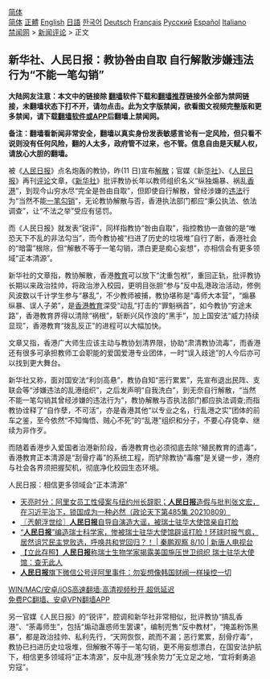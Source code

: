  <!-- 面包屑导航 --> <div class="breadcrumb"><!-- GTranslate: https://gtranslate.io/ -->  <div class="switcher notranslate">  <div class="selected">  <a href="#" onclick="return false;"> 简体</a>  </div>  <div class="option">  <a href="https://www.bannedbook.org" onclick="doGTranslate('zh-CN|zh-CN');jQuery('div.switcher div.selected a').html(jQuery(this).html());return false;" title="简体中文" class="nturl selected"> 简体</a>  <a href="https://www.bannedbook.org/zh-tw/" onclick="doGTranslate('zh-CN|zh-TW');jQuery('div.switcher div.selected a').html(jQuery(this).html());return false;" title="繁體中文" class="nturl"> 正體</a>  <a href="https://www.bannedbook.org/en/" onclick="doGTranslate('zh-CN|en');jQuery('div.switcher div.selected a').html(jQuery(this).html());return false;" title="English" class="nturl"> English</a>  <a href="https://www.bannedbook.org/ja/" onclick="doGTranslate('zh-CN|ja');jQuery('div.switcher div.selected a').html(jQuery(this).html());return false;" title="日本語" class="nturl"> 日語</a>  <a href="https://www.bannedbook.org/ko/" onclick="doGTranslate('zh-CN|ko');jQuery('div.switcher div.selected a').html(jQuery(this).html());return false;" title="한국어" class="nturl"> 한국어</a>  <a href="https://www.bannedbook.org/de/" onclick="doGTranslate('zh-CN|de');jQuery('div.switcher div.selected a').html(jQuery(this).html());return false;" title="Deutsch" class="nturl"> Deutsch</a>  <a href="https://www.bannedbook.org/fr/" onclick="doGTranslate('zh-CN|fr');jQuery('div.switcher div.selected a').html(jQuery(this).html());return false;" title="Français" class="nturl"> Français</a>  <a href="https://www.bannedbook.org/ru/" onclick="doGTranslate('zh-CN|ru');jQuery('div.switcher div.selected a').html(jQuery(this).html());return false;" title="Русский" class="nturl"> Русский</a>  <a href="https://www.bannedbook.org/es/" onclick="doGTranslate('zh-CN|es');jQuery('div.switcher div.selected a').html(jQuery(this).html());return false;" title="Español" class="nturl"> Español</a>  <a href="https://www.bannedbook.org/it/" onclick="doGTranslate('zh-CN|it');jQuery('div.switcher div.selected a').html(jQuery(this).html());return false;" title="Italiano" class="nturl"> Italiano</a>  </div>  </div>      <div class='breadcrumb-sub'><!-- Breadcrumb NavXT 6.3.0 --> <a href="https://www.bannedbook.org/" class="home">禁闻网</a> &gt; <a href="https://www.bannedbook.org/bnews/comments/" class="category">新闻评论</a> &gt; 正文</div></div><h2>新华社、人民日报：教协咎由自取 自行解散涉嫌违法行为“不能一笔勾销”</h2> <p class="notice"><b>大陆网友注意：本文中的链接除 <a href="https://github.com/bannedbook/fanqiang" >翻墙</a>软件下载和<a href="https://github.com/killgcd/justmysocks/blob/master/README.md">翻墙推荐</a>链接外全部为禁网链接，未翻墙状态下打不开，请勿点击。此为文字版禁闻，欲看图文视频完整版和更多禁闻，请下载<a href="https://github.com/bannedbook/fanqiang">翻墙软件或APP</a>后翻墙上禁闻网。</p><p>备注：翻墙看新闻非常安全，翻墙以真实身份发表敏感言论有一定风险，但只看不说则没有任何风险，翻的人太多，政府管不过来，也不管。信息自由是天赋人权，请放心大胆的翻墙。</b></p>  <div class="entry">  <p>被《<span class='wp_keywordlink'><a href="https://www.bannedbook.org/forum2/topic109.html" title="透视人民日报" target="_blank">人民日报</a></span>》点名炮轰的教协，昨(11 日)宣布<a href="https://www.bannedbook.org/bnews/tag/%E8%A7%A3%E6%95%A3/" class="st_tag internal_tag" rel="tag" title="标签 解散 下的日志">解散</a>；官媒《新<a href="https://www.bannedbook.org/bnews/tag/%E5%8D%8E%E7%A4%BE/" class="st_tag internal_tag" rel="tag" title="标签 华社 下的日志">华社</a>》、《<a href="https://www.bannedbook.org/bnews/tag/%e4%ba%ba%e6%b0%91%e6%97%a5%e6%8a%a5/" class="st_tag internal_tag" rel="tag" title="标签 人民日报 下的日志">人民日报</a>》再刊<span class='wp_keywordlink_affiliate'><a href="https://www.bannedbook.org/bnews/comments/" title="新闻评论" target="_blank">评论</a></span>文章，《<a href="https://www.bannedbook.org/bnews/tag/%e6%96%b0%e5%8d%8e%e7%a4%be/" class="st_tag internal_tag" rel="tag" title="标签 新华社 下的日志">新华社</a>》批评教协长年以教师组织名义“纵独煽暴、祸乱<a href="https://www.bannedbook.org/bnews/tag/%e9%a6%99%e6%b8%af/" class="st_tag internal_tag" rel="tag" title="标签 香港 下的日志">香港</a>”，到现今山穷水尽“完全是咎由自取”，但即使自行解散，曾经涉嫌的<a href="https://www.bannedbook.org/bnews/tag/%e8%bf%9d%e6%b3%95/" class="st_tag internal_tag" rel="tag" title="标签 违法 下的日志">违法</a>行为“当然不能<a href="https://www.bannedbook.org/bnews/tag/%E4%B8%80%E7%AC%94%E5%8B%BE%E9%94%80/" class="st_tag internal_tag" rel="tag" title="标签 一笔勾销 下的日志">一笔勾销</a>”，无论教协解散与否，香港执法部门都应“秉公执法、依法调查”，让“不法之举”受应有惩罚。</p> <p>而《人民日报》就发表“锐评”，同样指教协“咎由自取”，指控教协一直做的是“唯恐天下不乱的非法勾当”，而今教协被“扫进了历史的垃圾堆”自行了断，香港社会的“暗雷”根除，但“解散不等于一笔勾销，漂白更是痴心妄想”，亦相信会有更多领域“正本清源”。</p>  <p>新华社的文章指，教协解散，香港<a href="https://www.bannedbook.org/bnews/tag/%e6%95%99%e8%82%b2/" class="st_tag internal_tag" rel="tag" title="标签 教育 下的日志">教育</a>可以放下“沈重包袱”，重回正轨，批评教协长期以来政治挂帅，将政治渗入校园，更明目张胆“参与”反中乱港政治活动，修例风波数以千计学生参与“暴乱”，不少教师被捕，教协堪称是“毒师大本营”，“煽暴纵暴、误人子弟”，是<a href="https://www.bannedbook.org/bnews/tag/%E9%A6%99%E6%B8%AF%E6%95%99%E8%82%B2/" class="st_tag internal_tag" rel="tag" title="标签 香港教育 下的日志">香港教育</a>深受“动乱”打击的“罪魁祸首”，如今教协“穷途末路”，香港教育界得以清除“祸根”，斩断兴风作浪的“黑手”，加上国安法“威力持续显现”，香港教育“拨乱反正”的进程可以大幅加快。</p> <p>文章又指，香港广大师生应该主动与教协划清界限，协助“肃清教协流毒”，而香港还有很多可承担教师工会职能的爱国爱港专业团体，一时“误入歧途”的人今后亦可以找到更大舞台。</p>  <p>新华社又称，面对国安法“利剑高悬”，教协自知“恶行累累”，先宣布退出民阵、支联会等“涉嫌违法的乱港组织”，之后发声明“自我洗白”，到无奈自行解散，“当然不能一笔勾销其曾经涉嫌的违法行为”，教协解散与否执法部门都应执法调查;而指教协诠释了“自作孽，不可活”，亦是香港其他“以专业之名，行乱港之实”团体的前车之鉴，至今依然“不知悔悟、贼心不死”的“乱港”组织和分子，不要心存侥幸、继续为非作歹。</p> <p>而随着香港步入爱国者治港新阶段，香港教育也必须彻底去除“殖民教育的遗毒”，香港教育正本清源是“刮骨疗毒”的系统工程，而铲除教协“毒瘤”是关键一步，港府与社会各界须把握契机，彻底净化校园生态环境。</p>  <p>人民日报：相信更多领域会“正本清源”</p> <ul class='op-related-articles' title='相关阅读'> <li><a href='https://www.bannedbook.org/bnews/cbnews/20210811/1604222.html' target='_blank'>天亮时分：阿里女员工性侵案与纽约州长辞职；<b>人民日报</b>造假与批判张文宏，在习近平治下，锁国成为一种必然（政论天下第485集 20210809）</a></li> <li><a href='https://www.bannedbook.org/bnews/ssgc/20210811/1604160.html' target='_blank'>〖兲朝浮世绘〗<b>人民日报</b>自导自演造大谣，被瑞士驻华大使馆亲自打脸</a></li> <li><a href='https://www.bannedbook.org/bnews/bannedvideo/20210811/1604094.html' target='_blank'>“<b>人民日报</b>”编造瑞士科学家，惨被瑞士驻华大使馆辟谣打脸！环球时报气疯，居然诅咒民主党败选，呼唤共和党回归？！ | 秦鹏观察 8/10 | 新唐人电视台</a></li> <li><a href='https://www.bannedbook.org/bnews/baitai/20210811/1604077.html' target='_blank'>【立此存照】<b>人民日报</b>称瑞士生物学家揭露美国施压世卫组织 瑞士驻华大使馆：查无此人</a></li> <li><a href='https://www.bannedbook.org/bnews/baitai/20210809/1603248.html' target='_blank'><b>人民日报</b>旗下微信公号评阿里事件：勿妄想像韩国财阀一样操控一切</a></li> </ul> <p class="texttj"> <a href="https://github.com/bannedbook/fanqiang/wiki/V2ray%E6%9C%BA%E5%9C%BA" target="_blank">WIN/MAC/安卓/iOS高速翻墙:高清视频秒开,超低延迟</a><br/> <a href="https://github.com/bannedbook/fanqiang/wiki/%E7%A6%81%E9%97%BB%E7%BD%91%E5%AE%89%E5%8D%93%E7%BF%BB%E5%A2%99%E6%96%B0%E9%97%BBAPP" target="_blank">免费PC翻墙、安卓VPN翻墙APP</a></p> <p>另一官媒《人民日报》的“锐评”，腔调和新华社非常相似，批评教协“搞乱香港”、“荼毒师生”，包括“煽动蛊惑师生罢课”，编制兜售“反中教材”，“掩盖粉饰黑暴”，都是政治挂帅、私利先行，“天网恢恢，疏而不漏；恶行累累，刮骨疗毒”，教协已扫进历史垃圾堆，但解散不等于一笔勾销，更不用妄想漂白，在国安法护航下，相信更多领域将“正本清源”，反中乱港“残余势力”无立足之地，“宜将剩勇追穷寇”。</p><a name='sharetosocial'></a>  <div style="margin-bottom:5px;padding-bottom:5px;clear:both"> <div id="archive-pix-1" class="banner-ads"> <!-- AuctionX Display platform tag START --> <div id="26318x728x90x621x_ADSLOT2" clicktrack="%%CLICK_URL_ESC%%"></div> <!-- AuctionX Display platform tag END --> </div> <div id="archive-pix-2" class="banner-ads"> <!-- AuctionX Display platform tag START --> <div id="26315x300x250x621x_ADSLOT2" clicktrack="%%CLICK_URL_ESC%%"></div> <!-- AuctionX Display platform tag END --> </div> </div>  <div id="archive-pix-1" class="banner-ads"> <!-- AuctionX Display platform tag START --> <div id="26318x728x90x621x_ADSLOT3" clicktrack="%%CLICK_URL_ESC%%"></div> <!-- AuctionX Display platform tag END --> </div> </div><!--END ENTRY--> 